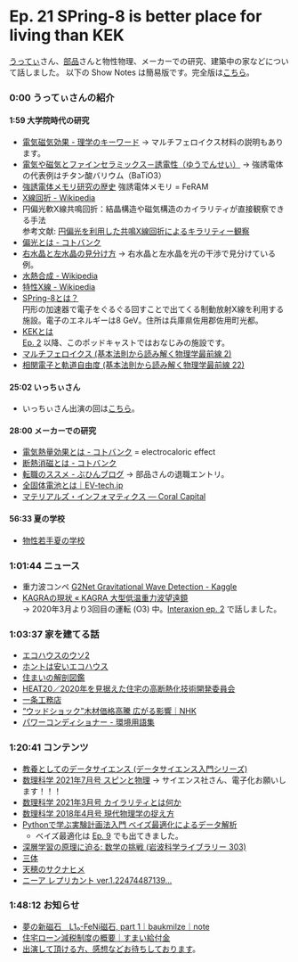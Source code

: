 # Ep. 21 SPring-8 is better place for living than KEK

[うってぃ](https://twitter.com/tmy_usgm)さん、[部品](https://twitter.com/tjmlab)さんと物性物理、メーカーでの研究、建築中の家などについて話しました。
以下の Show Notes は簡易版です。完全版は[こちら](https://interaxion-podcast.github.io/21)。

### 0:00 うってぃさんの紹介

#### 1:59 大学院時代の研究

- [電気磁気効果 - 理学のキーワード](https://www.s.u-tokyo.ac.jp/ja/story/newsletter/keywords/37/05.html) → マルチフェロイクス材料の説明もあります。
- [電気や磁気とファインセラミックス－誘電性（ゆうでんせい）](https://www.kyocera.co.jp/fcworld/charact/elect/dielectric.html) → 強誘電体の代表例はチタン酸バリウム（BaTiO3）
- [強誘電体メモリ研究の歴史](https://eetimes.itmedia.co.jp/ee/articles/1707/26/news019.html) 強誘電体メモリ = FeRAM
- [X線回折 - Wikipedia](https://ja.wikipedia.org/wiki/X%E7%B7%9A%E5%9B%9E%E6%8A%98)
- 円偏光軟X線共鳴回折：結晶構造や磁気構造のカイラリティが直接観察できる手法  
  参考文献: [円偏光を利用した共鳴X線回折によるキラリティー観察](https://www.jstage.jst.go.jp/article/jcrsj/60/4/60_177/_article/-char/ja/)
- [偏光とは - コトバンク](https://kotobank.jp/word/%E5%81%8F%E5%85%89-131151)  
- [右水晶と左水晶の見分け方](http://earth.s.kanazawa-u.ac.jp/ishiwata/quartzds.htm) → 右水晶と左水晶を光の干渉で見分けている例。  
- [水熱合成 - Wikipedia](https://ja.wikipedia.org/wiki/%E6%B0%B4%E7%86%B1%E5%90%88%E6%88%90)
- [特性X線 - Wikipedia](https://ja.wikipedia.org/wiki/%E7%89%B9%E6%80%A7X%E7%B7%9A)
- [SPring-8とは？](http://www.spring8.or.jp/ja/about_us/whats_sp8/)  
  円形の加速器で電子をぐるぐる回すことで出てくる制動放射X線を利用する施設。電子のエネルギーは8 GeV。住所は兵庫県佐用郡佐用町光都。
- [KEKとは](https://www.kek.jp/ja/about/what/)  
  [Ep. 2](https://i8n.page.link/ep2) 以降、このポッドキャストではおなじみの施設です。
- [マルチフェロイクス (基本法則から読み解く物理学最前線 2)](https://amzn.to/3AFCezZ)
- [相関電子と軌道自由度 (基本法則から読み解く物理学最前線 22)](https://amzn.to/3hMUz5l)

#### 25:02 いっちぃさん

- いっちぃさん出演の回は[こちら](https://interaxion-podcast.github.io/11)。

#### 28:00 メーカーでの研究

- [電気熱量効果とは - コトバンク](https://kotobank.jp/word/%E9%9B%BB%E6%B0%97%E7%86%B1%E9%87%8F%E5%8A%B9%E6%9E%9C-789724) = electrocaloric effect
- [断熱消磁とは - コトバンク](https://kotobank.jp/word/%E6%96%AD%E7%86%B1%E6%B6%88%E7%A3%81)
- [転職のススメ - ぶひんブログ](http://buhin-blog.blogspot.com/2020/12/blog-post_19.html) → 部品さんの退職エントリ。
- [全固体電池とは｜EV-tech.jp](https://ev-tech.jp/technology/battery/page002_2.html)
- [マテリアルズ・インフォマティクス ― Coral Capital](https://coralcap.co/2021/02/materials-informatics01/)

#### 56:33 夏の学校

- [物性若手夏の学校](https://cmpss.jp/)

### 1:01:44 ニュース

- 重力波コンペ [G2Net Gravitational Wave Detection - Kaggle](https://www.kaggle.com/c/g2net-gravitational-wave-detection/)
- [KAGRAの現状 « KAGRA 大型低温重力波望遠鏡](https://gwcenter.icrr.u-tokyo.ac.jp/plan/status)  
  → 2020年3月より3回目の運転 (O3) 中。[Interaxion ep. 2](https://i8n.page.link/ep2) で話しました。

### 1:03:37 家を建てる話

- [エコハウスのウソ2](https://amzn.to/3hp9K5I)
- [ホントは安いエコハウス](https://amzn.to/3ACTSnT)
- [住まいの解剖図鑑](https://amzn.to/3AEvUJ0)
- [HEAT20／2020年を見据えた住宅の高断熱化技術開発委員会](http://www.heat20.jp/)
- [一条工務店](https://www.ichijo.co.jp/)
- [“ウッドショック”木材価格高騰 広がる影響｜NHK](https://www3.nhk.or.jp/sapporo-news/20210707/7000036280.html)
- [パワーコンディショナー - 環境用語集](https://www.kankyo-business.jp/dictionary/003212.php)

### 1:20:41 コンテンツ

- [教養としてのデータサイエンス (データサイエンス入門シリーズ)](https://amzn.to/2UQC3Bh)
- [数理科学 2021年7月号 スピンと物理](https://amzn.to/367peF0) → サイエンス社さん、電子化お願いします！！！
- [数理科学 2021年3月号 カイラリティとは何か](https://amzn.to/2VbfKGD)
- [数理科学 2018年4月号 現代物理学の捉え方](https://amzn.to/3dZCyzJ)
- [Pythonで学ぶ実験計画法入門 ベイズ最適化によるデータ解析](https://amzn.to/3hwTiiG)
  - ベイズ最適化は [Ep. 9](https://interaxion-podcast.github.io/9) でも出てきました。
- [深層学習の原理に迫る: 数学の挑戦 (岩波科学ライブラリー 303)](https://amzn.to/3668rCx)
- [三体](https://amzn.to/3jSiItV)
- [天穂のサクナヒメ](https://amzn.to/2TR0iPD)
- [ニーア レプリカント ver.1.22474487139...](https://amzn.to/2TsRm2R)

### 1:48:12 お知らせ

- [夢の新磁石　L1₀-FeNi磁石, part 1｜baukmilze｜note](https://note.com/baukmilze/n/n4652bef74707)
- [住宅ローン減税制度の概要｜すまい給付金](https://sumai-kyufu.jp/outline/ju_loan/)
- [出演して頂ける方、感想などお待ちしております](https://interaxion-podcast.github.io/feedback/)。
